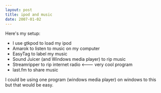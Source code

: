```yaml
---
layout: post
title: ipod and music
date: 2007-01-02
---
```


Here's my setup:

- I use gtkpod to load my ipod
- Amarok to listen to music on my computer
- EasyTag to label my music
- Sound Juicer (and Windows media player) to rip music
- Streamripper to rip internet radio <--- very cool program
- last.fm to share music

I could be using one program (windows media player) on windows to this but that would be easy.